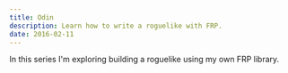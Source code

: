 ```yaml
---
title: Odin
description: Learn how to write a roguelike with FRP.  
date: 2016-02-11
---
```


In this series I'm exploring building a roguelike using my own FRP library.
